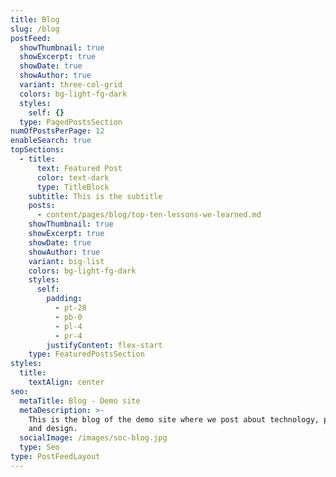 ```yaml
---
title: Blog
slug: /blog
postFeed:
  showThumbnail: true
  showExcerpt: true
  showDate: true
  showAuthor: true
  variant: three-col-grid
  colors: bg-light-fg-dark
  styles:
    self: {}
  type: PagedPostsSection
numOfPostsPerPage: 12
enableSearch: true
topSections:
  - title:
      text: Featured Post
      color: text-dark
      type: TitleBlock
    subtitle: This is the subtitle
    posts:
      - content/pages/blog/top-ten-lessons-we-learned.md
    showThumbnail: true
    showExcerpt: true
    showDate: true
    showAuthor: true
    variant: big-list
    colors: bg-light-fg-dark
    styles:
      self:
        padding:
          - pt-28
          - pb-0
          - pl-4
          - pr-4
        justifyContent: flex-start
    type: FeaturedPostsSection
styles:
  title:
    textAlign: center
seo:
  metaTitle: Blog - Demo site
  metaDescription: >-
    This is the blog of the demo site where we post about technology, product,
    and design.
  socialImage: /images/soc-blog.jpg
  type: Seo
type: PostFeedLayout
---
```


